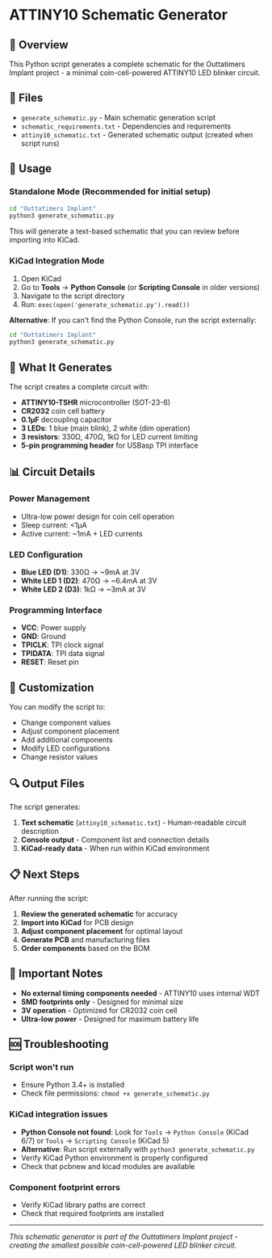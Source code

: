 # ATTINY10 Schematic Generator

## 🎯 Overview

This Python script generates a complete schematic for the Outtatimers Implant project - a minimal coin-cell-powered ATTINY10 LED blinker circuit.

## 📁 Files

- `generate_schematic.py` - Main schematic generation script
- `schematic_requirements.txt` - Dependencies and requirements
- `attiny10_schematic.txt` - Generated schematic output (created when script runs)

## 🚀 Usage

### Standalone Mode (Recommended for initial setup)

```bash
cd "Outtatimers Implant"
python3 generate_schematic.py
```

This will generate a text-based schematic that you can review before importing into KiCad.

### KiCad Integration Mode

1. Open KiCad
2. Go to **Tools** → **Python Console** (or **Scripting Console** in older versions)
3. Navigate to the script directory
4. Run: `exec(open('generate_schematic.py').read())`

**Alternative**: If you can't find the Python Console, run the script externally:

```bash
cd "Outtatimers Implant"
python3 generate_schematic.py
```

## 🔧 What It Generates

The script creates a complete circuit with:

- **ATTINY10-TSHR** microcontroller (SOT-23-6)
- **CR2032** coin cell battery
- **0.1µF** decoupling capacitor
- **3 LEDs**: 1 blue (main blink), 2 white (dim operation)
- **3 resistors**: 330Ω, 470Ω, 1kΩ for LED current limiting
- **5-pin programming header** for USBasp TPI interface

## 📊 Circuit Details

### Power Management

- Ultra-low power design for coin cell operation
- Sleep current: <1µA
- Active current: ~1mA + LED currents

### LED Configuration

- **Blue LED (D1)**: 330Ω → ~9mA at 3V
- **White LED 1 (D2)**: 470Ω → ~6.4mA at 3V
- **White LED 2 (D3)**: 1kΩ → ~3mA at 3V

### Programming Interface

- **VCC**: Power supply
- **GND**: Ground
- **TPICLK**: TPI clock signal
- **TPIDATA**: TPI data signal
- **RESET**: Reset pin

## 🎨 Customization

You can modify the script to:

- Change component values
- Adjust component placement
- Add additional components
- Modify LED configurations
- Change resistor values

## 🔍 Output Files

The script generates:

1. **Text schematic** (`attiny10_schematic.txt`) - Human-readable circuit description
2. **Console output** - Component list and connection details
3. **KiCad-ready data** - When run within KiCad environment

## 📋 Next Steps

After running the script:

1. **Review the generated schematic** for accuracy
2. **Import into KiCad** for PCB design
3. **Adjust component placement** for optimal layout
4. **Generate PCB** and manufacturing files
5. **Order components** based on the BOM

## 🚨 Important Notes

- **No external timing components needed** - ATTINY10 uses internal WDT
- **SMD footprints only** - Designed for minimal size
- **3V operation** - Optimized for CR2032 coin cell
- **Ultra-low power** - Designed for maximum battery life

## 🆘 Troubleshooting

### Script won't run

- Ensure Python 3.4+ is installed
- Check file permissions: `chmod +x generate_schematic.py`

### KiCad integration issues

- **Python Console not found**: Look for `Tools` → `Python Console` (KiCad 6/7) or `Tools` → `Scripting Console` (KiCad 5)
- **Alternative**: Run script externally with `python3 generate_schematic.py`
- Verify KiCad Python environment is properly configured
- Check that pcbnew and kicad modules are available

### Component footprint errors

- Verify KiCad library paths are correct
- Check that required footprints are installed

---

_This schematic generator is part of the Outtatimers Implant project - creating the smallest possible coin-cell-powered LED blinker circuit._
